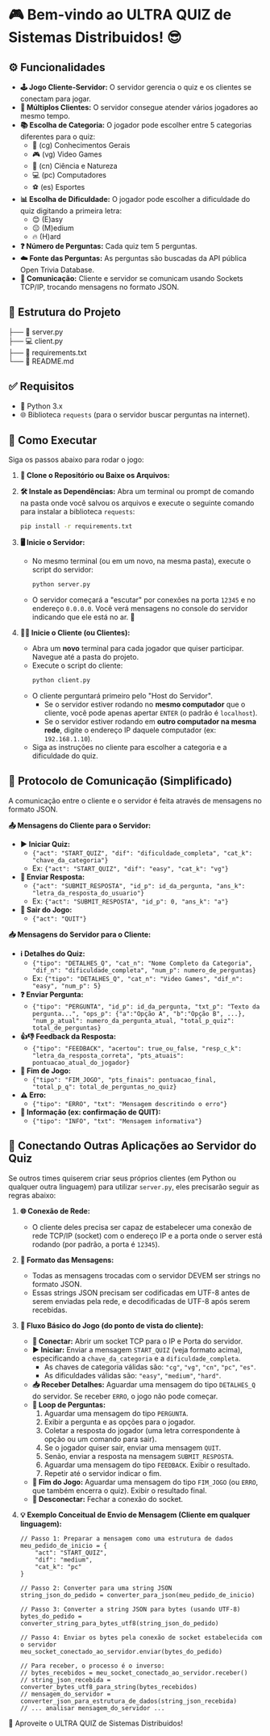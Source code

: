 # 🎮 Bem-vindo ao ULTRA QUIZ de Sistemas Distribuidos! 😎

## ⚙️ Funcionalidades
* **🕹️ Jogo Cliente-Servidor:** O servidor gerencia o quiz e os clientes se conectam para jogar.
* **👥 Múltiplos Clientes:** O servidor consegue atender vários jogadores ao mesmo tempo.
* **📚 Escolha de Categoria:** O jogador pode escolher entre 5 categorias diferentes para o quiz:
    * 🧠 (cg) Conhecimentos Gerais
    * 🎮 (vg) Video Games
    * 🌱 (cn) Ciência e Natureza
    * 💻 (pc) Computadores
    * ⚽ (es) Esportes
* **📊 Escolha de Dificuldade:** O jogador pode escolher a dificuldade do quiz digitando a primeira letra:
    * 😊 (E)asy
    * 😐 (M)edium
    * 🔥 (H)ard
* **❓ Número de Perguntas:** Cada quiz tem 5 perguntas.
* **☁️ Fonte das Perguntas:** As perguntas são buscadas da API pública Open Trivia Database.
* **💬 Comunicação:** Cliente e servidor se comunicam usando Sockets TCP/IP, trocando mensagens no formato JSON.

## 📁 Estrutura do Projeto
├── 📜 server.py\
├── 💻 client.py\
├── 📄 requirements.txt\
└── 📖 README.md

## ✅ Requisitos

* 🐍 Python 3.x
* 🌐 Biblioteca `requests` (para o servidor buscar perguntas na internet).

## 🚀 Como Executar

Siga os passos abaixo para rodar o jogo:

1.  **🔗 Clone o Repositório ou Baixe os Arquivos:**

2.  **🛠️ Instale as Dependências:**
    Abra um terminal ou prompt de comando na pasta onde você salvou os arquivos e execute o seguinte comando para instalar a biblioteca `requests`:
    ```bash
    pip install -r requirements.txt
    ```

3.  **🖥️ Inicie o Servidor:**
    * No mesmo terminal (ou em um novo, na mesma pasta), execute o script do servidor:
        ```bash
        python server.py
        ```
    * O servidor começará a "escutar" por conexões na porta `12345` e no endereço `0.0.0.0`. Você verá mensagens no console do servidor indicando que ele está no ar. 📡

4.  **🧑‍💻 Inicie o Cliente (ou Clientes):**
    * Abra um **novo** terminal para cada jogador que quiser participar. Navegue até a pasta do projeto.
    * Execute o script do cliente:
        ```bash
        python client.py
        ```
    * O cliente perguntará primeiro pelo "Host do Servidor".
        * Se o servidor estiver rodando no **mesmo computador** que o cliente, você pode apenas apertar `ENTER` (o padrão é `localhost`).
        * Se o servidor estiver rodando em **outro computador na mesma rede**, digite o endereço IP daquele computador (ex: `192.168.1.10`).
    * Siga as instruções no cliente para escolher a categoria e a dificuldade do quiz.

## 📜 Protocolo de Comunicação (Simplificado)

A comunicação entre o cliente e o servidor é feita através de mensagens no formato JSON.

**📤 Mensagens do Cliente para o Servidor:**

* **▶️ Iniciar Quiz:**
    * `{"act": "START_QUIZ", "dif": "dificuldade_completa", "cat_k": "chave_da_categoria"}`
    * Ex: `{"act": "START_QUIZ", "dif": "easy", "cat_k": "vg"}`
* **📝 Enviar Resposta:**
    * `{"act": "SUBMIT_RESPOSTA", "id_p": id_da_pergunta, "ans_k": "letra_da_resposta_do_usuario"}`
    * Ex: `{"act": "SUBMIT_RESPOSTA", "id_p": 0, "ans_k": "a"}`
* **🚪 Sair do Jogo:**
    * `{"act": "QUIT"}`

**📥 Mensagens do Servidor para o Cliente:**

* **ℹ️ Detalhes do Quiz:**
    * `{"tipo": "DETALHES_Q", "cat_n": "Nome Completo da Categoria", "dif_n": "dificuldade_completa", "num_p": numero_de_perguntas}`
    * Ex: `{"tipo": "DETALHES_Q", "cat_n": "Video Games", "dif_n": "easy", "num_p": 5}`
* **❓ Enviar Pergunta:**
    * `{"tipo": "PERGUNTA", "id_p": id_da_pergunta, "txt_p": "Texto da pergunta...", "ops_p": {"a":"Opção A", "b":"Opção B", ...}, "num_p_atual": numero_da_pergunta_atual, "total_p_quiz": total_de_perguntas}`
* **👍👎 Feedback da Resposta:**
    * `{"tipo": "FEEDBACK", "acertou": true_ou_false, "resp_c_k": "letra_da_resposta_correta", "pts_atuais": pontuacao_atual_do_jogador}`
* **🏁 Fim de Jogo:**
    * `{"tipo": "FIM_JOGO", "pts_finais": pontuacao_final, "total_p_q": total_de_perguntas_no_quiz}`
* **⚠️ Erro:**
    * `{"tipo": "ERRO", "txt": "Mensagem descritindo o erro"}`
* **💬 Informação (ex: confirmação de QUIT):**
    * `{"tipo": "INFO", "txt": "Mensagem informativa"}`

## 🤝 Conectando Outras Aplicações ao Servidor do Quiz
Se outros times quiserem criar seus próprios clientes (em Python ou qualquer outra linguagem) para utilizar `server.py`, eles precisarão seguir as regras abaixo:

1.  **🌐 Conexão de Rede:**
    * O cliente deles precisa ser capaz de estabelecer uma conexão de rede TCP/IP (socket) com o endereço IP e a porta onde o server está rodando (por padrão, a porta é `12345`).

2.  **📑 Formato das Mensagens:**
    * Todas as mensagens trocadas com o servidor DEVEM ser strings no formato JSON.
    * Essas strings JSON precisam ser codificadas em UTF-8 antes de serem enviadas pela rede, e decodificadas de UTF-8 após serem recebidas.

3.  **🔄 Fluxo Básico do Jogo (do ponto de vista do cliente):**
    * **🔌 Conectar:** Abrir um socket TCP para o IP e Porta do servidor.
    * **▶️ Iniciar:** Enviar a mensagem `START_QUIZ` (veja formato acima), especificando a `chave_da_categoria` e a `dificuldade_completa`.
        * As chaves de categoria válidas são: `"cg"`, `"vg"`, `"cn"`, `"pc"`, `"es"`.
        * As dificuldades válidas são: `"easy"`, `"medium"`, `"hard"`.
    * **📥 Receber Detalhes:** Aguardar uma mensagem do tipo `DETALHES_Q` do servidor. Se receber `ERRO`, o jogo não pode começar.
    * **🔁 Loop de Perguntas:**
        1.  Aguardar uma mensagem do tipo `PERGUNTA`.
        2.  Exibir a pergunta e as opções para o jogador.
        3.  Coletar a resposta do jogador (uma letra correspondente à opção ou um comando para sair).
        4.  Se o jogador quiser sair, enviar uma mensagem `QUIT`.
        5.  Senão, enviar a resposta na mensagem `SUBMIT_RESPOSTA`.
        6.  Aguardar uma mensagem do tipo `FEEDBACK`. Exibir o resultado.
        7.  Repetir até o servidor indicar o fim.
    * **🏁 Fim do Jogo:** Aguardar uma mensagem do tipo `FIM_JOGO` (ou `ERRO`, que também encerra o quiz). Exibir o resultado final.
    * **🚪 Desconectar:** Fechar a conexão do socket.

4.  **💡 Exemplo Conceitual de Envio de Mensagem (Cliente em qualquer linguagem):**
    ```
    // Passo 1: Preparar a mensagem como uma estrutura de dados
    meu_pedido_de_inicio = {
        "act": "START_QUIZ",
        "dif": "medium",
        "cat_k": "pc"
    }

    // Passo 2: Converter para uma string JSON
    string_json_do_pedido = converter_para_json(meu_pedido_de_inicio)

    // Passo 3: Converter a string JSON para bytes (usando UTF-8)
    bytes_do_pedido = converter_string_para_bytes_utf8(string_json_do_pedido)

    // Passo 4: Enviar os bytes pela conexão de socket estabelecida com o servidor
    meu_socket_conectado_ao_servidor.enviar(bytes_do_pedido)

    // Para receber, o processo é o inverso:
    // bytes_recebidos = meu_socket_conectado_ao_servidor.receber()
    // string_json_recebida = converter_bytes_utf8_para_string(bytes_recebidos)
    // mensagem_do_servidor = converter_json_para_estrutura_de_dados(string_json_recebida)
    // ... analisar mensagem_do_servidor ...
    ```
🎉 Aproveite o ULTRA QUIZ de Sistemas Distribuidos!
